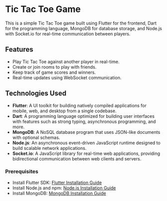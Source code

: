 # Tic Tac Toe Game

This is a simple Tic Tac Toe game built using Flutter for the frontend, Dart for the programming language, MongoDB for database storage, and Node.js with Socket.io for real-time communication between players.

## Features

- Play Tic Tac Toe against another player in real-time.
- Create or join rooms to play with friends.
- Keep track of game scores and winners.
- Real-time updates using WebSocket communication.

## Technologies Used

- **Flutter**: A UI toolkit for building natively compiled applications for mobile, web, and desktop from a single codebase.
- **Dart**: A programming language optimized for building user interfaces with features such as strong typing, asynchronous programming, and more.
- **MongoDB**: A NoSQL database program that uses JSON-like documents with optional schemas.
- **Node.js**: An asynchronous event-driven JavaScript runtime designed to build scalable network applications.
- **Socket.io**: A JavaScript library for real-time web applications, providing bidirectional communication between web clients and servers.


### Prerequisites

- Install Flutter SDK: [Flutter Installation Guide](https://flutter.dev/docs/get-started/install)
- Install Node.js and npm: [Node.js Installation Guide](https://nodejs.org/en/download/)
- Install MongoDB: [MongoDB Installation Guide](https://docs.mongodb.com/manual/installation/)


